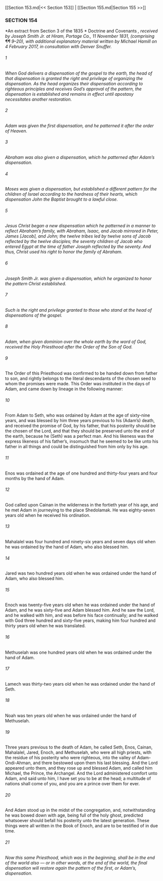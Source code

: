 [[Section 153.md|<< Section 153]]  |  [[Section 155.md|Section 155 >>]]

### SECTION 154

*An extract from Section 3 of the 1835 *
Doctrine and Covenants
*, received by Joseph Smith Jr. at Hiram, Portage Co., 11 November 1831, (comprising ¶¶ 9–20), with additional explanatory material written by Michael Hamill on 4 February 2017, in consultation with Denver Snuffer.*

###### 1

*When God delivers a dispensation of the gospel to the earth, the head of that dispensation is granted the right and privilege of organizing the dispensation. As the head organizes their dispensation according to righteous principles and receives God’s approval of the pattern, the dispensation is established and remains in effect until apostasy necessitates another restoration.*


###### 2

*Adam was given the first dispensation, and he patterned it after the order of Heaven.*


###### 3

*Abraham was also given a dispensation, which he patterned after Adam’s dispensation.*


###### 4

*Moses was given a dispensation, but established a different pattern for the children of Israel according to the hardness of their hearts, which dispensation John the Baptist brought to a lawful close.*


###### 5

*Jesus Christ began a new dispensation which he patterned in a manner to reflect Abraham’s family, with Abraham, Isaac, and Jacob mirrored in Peter, James [Jacob], and John; the twelve tribes led by twelve sons of Jacob reflected by the twelve disciples; the seventy children of Jacob who entered Egypt at the time of father Joseph reflected by the seventy. And thus, Christ used his right to honor the family of Abraham.*


###### 6

*Joseph Smith Jr. was given a dispensation, which he organized to honor the pattern Christ established.*


###### 7

*Such is the right and privilege granted to those who stand at the head of dispensations of the gospel.*


###### 8

*Adam, when given dominion over the whole earth by the word of God, received the Holy Priesthood after the Order of the Son of God.*


###### 9
The Order of this Priesthood was confirmed to be handed down from father to son, and rightly belongs to the literal descendants of the chosen seed to whom the promises were made. This Order was instituted in the days of Adam, and came down by lineage in the following manner:

###### 10
From Adam to Seth, who was ordained by Adam at the age of sixty-nine years, and was blessed by him three years previous to his (Adam’s) death, and received the promise of God, by his father, that his posterity should be the chosen of the Lord, and that they should be preserved unto the end of the earth, because he (Seth) was a perfect man. And his likeness was the express likeness of his father’s, insomuch that he seemed to be like unto his father in all things and could be distinguished from him only by his age.

###### 11
Enos was ordained at the age of one hundred and thirty-four years and four months by the hand of Adam.

###### 12
God called upon Cainan in the wilderness in the fortieth year of his age, and he met Adam in journeying to the place Shedolamak. He was eighty-seven years old when he received his ordination.

###### 13
Mahalalel was four hundred and ninety-six years and seven days old when he was ordained by the hand of Adam, who also blessed him.

###### 14
Jared was two hundred years old when he was ordained under the hand of Adam, who also blessed him.

###### 15
Enoch was twenty-five years old when he was ordained under the hand of Adam, and he was sixty-five and Adam blessed him. And he saw the Lord, and he walked with him, and was before his face continually; and he walked with God three hundred and sixty-five years, making him four hundred and thirty years old when he was translated.

###### 16
Methuselah was one hundred years old when he was ordained under the hand of Adam.

###### 17
Lamech was thirty-two years old when he was ordained under the hand of Seth.

###### 18
Noah was ten years old when he was ordained under the hand of Methuselah.

###### 19
Three years previous to the death of Adam, he called Seth, Enos, Cainan, Mahalalel, Jared, Enoch, and Methuselah, who were all high priests, with the residue of his posterity who were righteous, into the valley of Adam-Ondi-Ahman, and there bestowed upon them his last blessing. And the Lord appeared unto them, and they rose up and blessed Adam, and called him Michael, the Prince, the Archangel. And the Lord administered comfort unto Adam, and said unto him, I have set you to be at the head; a multitude of nations shall come of you, and you are a prince over them for ever.

###### 20
And Adam stood up in the midst of the congregation, and, notwithstanding he was bowed down with age, being full of the holy ghost, predicted whatsoever should befall his posterity unto the latest generation. These things were all written in the Book of Enoch, and are to be testified of in due time.

###### 21

*Now this same Priesthood, which was in the beginning, shall be in the end of the world also — or in other words, at the end of the world, the final dispensation will restore again the pattern of the first, or Adam’s, dispensation.*